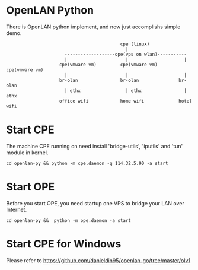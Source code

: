# OpenLAN Python
There is OpenLAN python implement, and now just accomplishs simple demo. 

                                               cpe (linux)
                                                 |
                          -------------------ope(vps on wlan)-----------
                          |                      |                     |
                        cpe(vmware vm)         cpe(vmware vm)        cpe(vmware vm)
                          |                      |                     |
                        br-olan                br-olan               br-olan
                          | ethx                 | ethx                | ethx
                        office wifi            home wifi             hotel wifi

# Start CPE
The machine CPE running on need install 'bridge-utils', 'iputils' and 'tun' module in kernel. 

    cd openlan-py && python -m cpe.daemon -g 114.32.5.90 -a start

# Start OPE
Before you start OPE, you need startup one VPS to bridge your LAN over Internet.

    cd openlan-py &&  python -m ope.daemon -a start

# Start CPE for Windows

Please refer to https://github.com/danieldin95/openlan-go/tree/master/olv1


